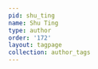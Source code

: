 ```yaml
---
pid: shu_ting
name: Shu Ting
type: author
order: '172'
layout: tagpage
collection: author_tags
---
```

